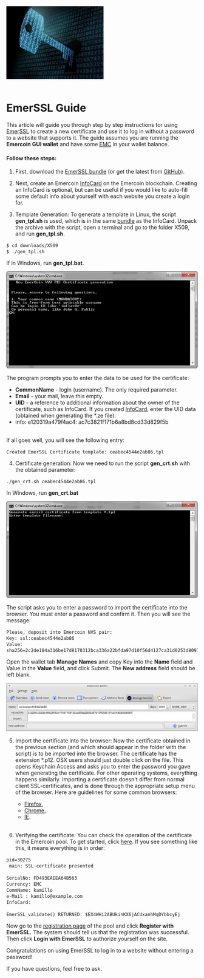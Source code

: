 <div style="boxOverflow">
<img src="/images/EmerSSL-cryptography.jpg" alt="EmerSSL" width="256">
</div>
<br>

# EmerSSL Guide

This article will guide you through step by step instructions for using
[EmerSSL](/en/blockchain-services/emerssl/emerssl-introduction.md) to create a new certificate and use it to
log in without a password to a website that supports it. The guide assumes you are running the <b>Emercoin GUI wallet</b> and have some [EMC](/en/introduction/the-emc-currency.md) in your wallet balance.

#### Follow these steps:

1. First, download the <a target="_blank" rel="nofollow" href="https://pool.emercoin.com/emcssl/">EmerSSL bundle</a>
   (or get the latest from <a target="_blank" rel="nofollow" href="https://github.com/emercoin/emcssl">GitHub</a>).

2. Next, create an Emercoin [InfoCard](/en/blockchain-services/emerssl/emerssl-infocard.md) on the
   Emercoin blockchain. Creating an InfoCard is optional, but can be useful
   if you would like to auto-fill some default info about yourself with
   each website you create a login for.

3. Template Generation: To generate a template in Linux, the script **gen_tpl.sh** is used,
   which is in the same <a target="_blank" rel="nofollow" href="https://pool.emercoin.com/emcssl/">bundle</a> as the InfoCard. Unpack      the archive with the script, open a terminal and go to the folder X509, and run **gen_tpl.sh**.

```text
$ cd downloads/X509
$ ./gen_tpl.sh
```

   If in Windows, run **gen_tpl.bat**.

<div class="boxOverflow">
<img src="/images/EmerSSL_1.png" alt="gen_tpl.bat">
</div>	

The program prompts you to enter the data to be used for the certificate:
-   **CommonName** - login (username). The only required parameter.
-   **Email** - your mail, leave this empty.
-   **UID** - a reference to additional information about the owner of
    the certificate, such as InfoCard. If you created [InfoCard](/en/blockchain-services/emerssl/emerssl-infocard.md), enter the UID data (obtained when generating the *.ze file):
-   info: e120319a479f4ac4: ac7c3821f171b6a8bd8cd33d829f5b<br><br>

If all goes well, you will see the following entry:

```text
Created EmerSSL Certificate template: ceabec4544e2ab86.tpl
```

4. Certificate generation: Now we need to run the script **gen_crt.sh** with the obtained parameter:

```text
./gen_crt.sh ceabec4544e2ab86.tpl
```

   In Windows, run **gen_crt.bat**

<div class="boxOverflow">
   <img src="/images/EmerSSL_2.png" alt="gen_crt.bat">
</div>

   The script asks you to enter a password to import the certificate into the browser. You must enter a password and confirm it. Then you will see the message:

```text
Please, deposit into Emercoin NVS pair:
Key: ssl:ceabec4544e2ab86
Value: sha256=2c2de184a316be17d8170312bca336a22bfda97d10f56d4127ca31d0253d8097 
```

   Open the wallet tab **Manage Names** and copy Key into the **Name** field and Value in the **Value** field, and click Submit. The **New address** field should be left blank.

<div class="boxOverflow">
   <img src="/images/EmerSSL_3.png" alt="Send data to the network">
</div>

5. Import the certificate into the browser: Now the certificate obtained in the previous section (and which should appear in the folder with the script) is to be imported into the browser. The certificate has the extension *.p12. OSX users should just double click on the file. This opens Keychain Access and asks you to enter the password you gave when generating the certificate. For other operating systems, everything happens similarly. Importing a certificate doesn't differ from normal client SSL-certificates, and is done through the appropriate setup menu of the browser. Here are guidelines for some common browsers:
    - <a target="_blank" rel="nofollow" href="http://www.onlinehowto.net/install-ssl-certificate-in-firefox/784">Firefox</a>,
    - <a target="_blank" rel="nofollow" href="http://www.binarytides.com/client-side-ssl-certificates-firefox-chrome/">Chrome</a>,
    - <a target="_blank" rel="nofollow" href="http://ipswitchmsg.force.com/kb/articles/FAQ/Using-client-SSL-certificates-in-Internet-Explorer-1307739573570">IE</a>.<br><br>

6. Verifying the certificate: You can check the operation of the certificate in the Emercoin pool. To
get started, click <a target="_blank" rel="nofollow" href="https://pool.emercoin.com/emcssl/InfoCard.php">here</a>. If you see something like this, it means everything is in order:

```text
pid=30275
 main: SSL-certificate presented

SerialNo: FD493EAEEA64B563
Currency: EMC
CommName: kamillo
e-Mail : kamillo@example.com
InfoCard:

EmerSSL_validate() RETURNED: $EX4WHi2ABUkinKX6jACUxanhMqDYbbcyEj
```

   Now go to the <a target="_blank" rel="nofollow" href="https://pool.emercoin.com/register">registration page</a> of
the pool and click **Register with EmerSSL.** The system should tell us
that the registration was successful. Then click **Login with EmerSSL**
to authorize yourself on the site.

   Congratulations on using EmerSSL to log in to a website without entering a password!

If you have questions, feel free to ask.


